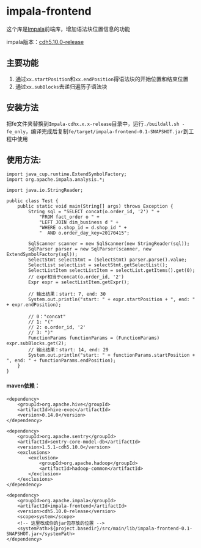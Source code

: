# impala-frontend
这个库是[Impala](https://github.com/cloudera/Impala)前端库，增加语法块位置信息的功能

impala版本：[cdh5.10.0-release](https://github.com/cloudera/Impala/tree/cdh5.10.0-release)


## 主要功能
1. 通过`xx.startPosition`和`xx.endPosition`得语法块的开始位置和结束位置
2. 通过`xx.subBlocks`去递归遍历子语法块

## 安装方法
把fe文件夹替换到`Impala-cdhx.x.x-release`目录中，运行`./buildall.sh -fe_only`，编译完成后复制`fe/target/impala-frontend-0.1-SNAPSHOT.jar`到工程中使用

## 使用方法:

```
import java_cup.runtime.ExtendSymbolFactory;
import org.apache.impala.analysis.*;

import java.io.StringReader;

public class Test {
    public static void main(String[] args) throws Exception {
        String sql = "SELECT concat(o.order_id, '2') " +
            "FROM fact_order o " +
            "LEFT JOIN dim_business d " +
            "WHERE o.shop_id = d.shop_id " +
            "  AND o.order_day_key=20170415";

        SqlScanner scanner = new SqlScanner(new StringReader(sql));
        SqlParser parser = new SqlParser(scanner, new ExtendSymbolFactory(sql));
        SelectStmt selectStmt = (SelectStmt) parser.parse().value;
        SelectList selectList = selectStmt.getSelectList();
        SelectListItem selectListItem = selectList.getItems().get(0);
        // expr相当于concat(o.order_id, '2')
        Expr expr = selectListItem.getExpr();

        // 输出结果：start: 7, end: 30
        System.out.println("start: " + expr.startPosition + ", end: " + expr.endPosition);

        // 0："concat"
        // 1: "("
        // 2: o.order_id, '2'
        // 3: ")"
        FunctionParams functionParams = (FunctionParams) expr.subBlocks.get(2);
        // 输出结果：start: 14, end: 29
        System.out.println("start: " + functionParams.startPosition + ", end: " + functionParams.endPosition);
    }
}
```
#### maven依赖：
```
<dependency>
    <groupId>org.apache.hive</groupId>
    <artifactId>hive-exec</artifactId>
    <version>0.14.0</version>
</dependency>

<dependency>
    <groupId>org.apache.sentry</groupId>
    <artifactId>sentry-core-model-db</artifactId>
    <version>1.5.1-cdh5.10.0</version>
    <exclusions>
        <exclusion>
            <groupId>org.apache.hadoop</groupId>
            <artifactId>hadoop-common</artifactId>
        </exclusion>
    </exclusions>
</dependency>

<dependency>
    <groupId>org.apache.impala</groupId>
    <artifactId>impala-frontend</artifactId>
    <version>cdh5.10.0-release</version>
    <scope>system</scope>
    <!-- 这里改成你的jar包存放的位置 -->
    <systemPath>${project.basedir}/src/main/lib/impala-frontend-0.1-SNAPSHOT.jar</systemPath>
</dependency>
```
